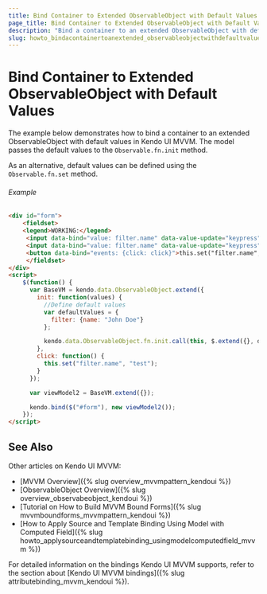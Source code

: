 ```yaml
---
title: Bind Container to Extended ObservableObject with Default Values | Kendo UI MVVM
page_title: Bind Container to Extended ObservableObject with Default Values | Kendo UI MVVM
description: "Bind a container to an extended ObservableObject with default values in Kendo UI MVVM."
slug: howto_bindacontainertoanextended_observableobjectwithdefaultvalues_mvvm
---
```


# Bind Container to Extended ObservableObject with Default Values

The example below demonstrates how to bind a container to an extended ObservableObject with default values in Kendo UI MVVM. The model passes the default values to the `Observable.fn.init` method.

As an alternative, default values can be defined using the `Observable.fn.set` method.

###### Example

```html
<div id="form">
    <fieldset>
    <legend>WORKING:</legend>
     <input data-bind="value: filter.name" data-value-update="keypress" />
     <input data-bind="value: filter.name" data-value-update="keypress" />
     <button data-bind="events: {click: click}">this.set("filter.name", "test");</button>
     </fieldset>
</div>
<script>
    $(function() {
      var BaseVM = kendo.data.ObservableObject.extend({
        init: function(values) {
          //Define default values
          var defaultValues = {
            filter: {name: "John Doe"}
          };

          kendo.data.ObservableObject.fn.init.call(this, $.extend({}, defaultValues, values));
        },
        click: function() {
          this.set("filter.name", "test");
        }
      });

      var viewModel2 = BaseVM.extend({});

      kendo.bind($("#form"), new viewModel2());
    });
</script>
```

## See Also

Other articles on Kendo UI MVVM:

* [MVVM Overview]({% slug overview_mvvmpattern_kendoui %})
* [ObservableObject Overview]({% slug overview_observabeobject_kendoui %})
* [Tutorial on How to Build MVVM Bound Forms]({% slug mvvmboundforms_mvvmpattern_kendoui %})
* [How to Apply Source and Template Binding Using Model with Computed Field]({% slug howto_applysourceandtemplatebinding_usingmodelcomputedfield_mvvm %})


For detailed information on the bindings Kendo UI MVVM supports, refer to the section about [Kendo UI MVVM bindings]({% slug attributebinding_mvvm_kendoui %}).
